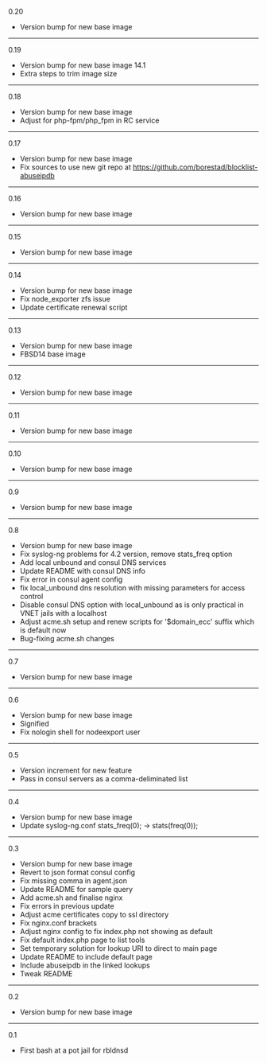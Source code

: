 0.20

* Version bump for new base image

---

0.19

* Version bump for new base image 14.1
* Extra steps to trim image size

---

0.18

* Version bump for new base image
* Adjust for php-fpm/php_fpm in RC service

---

0.17

* Version bump for new base image
* Fix sources to use new git repo at https://github.com/borestad/blocklist-abuseipdb

---

0.16

* Version bump for new base image

---

0.15

* Version bump for new base image

---

0.14

* Version bump for new base image
* Fix node_exporter zfs issue
* Update certificate renewal script

---

0.13

* Version bump for new base image
* FBSD14 base image

---

0.12

* Version bump for new base image

---

0.11

* Version bump for new base image

---

0.10

* Version bump for new base image

---

0.9

* Version bump for new base image

---

0.8

* Version bump for new base image
* Fix syslog-ng problems for 4.2 version, remove stats_freq option
* Add local unbound and consul DNS services
* Update README with consul DNS info
* Fix error in consul agent config
* fix local_unbound dns resolution with missing parameters for access control
* Disable consul DNS option with local_unbound as is only practical in VNET jails with a localhost
* Adjust acme.sh setup and renew scripts for '$domain_ecc' suffix which is default now
* Bug-fixing acme.sh changes

---

0.7

* Version bump for new base image

---

0.6

* Version bump for new base image
* Signified
* Fix nologin shell for nodeexport user

---

0.5

* Version increment for new feature
* Pass in consul servers as a comma-deliminated list

---

0.4

* Version bump for new base image
* Update syslog-ng.conf stats_freq(0); -> stats(freq(0));

---

0.3

* Version bump for new base image
* Revert to json format consul config
* Fix missing comma in agent.json
* Update README for sample query
* Add acme.sh and finalise nginx
* Fix errors in previous update
* Adjust acme certificates copy to ssl directory
* Fix nginx.conf brackets
* Adjust nginx config to fix index.php not showing as default
* Fix default index.php page to list tools
* Set temporary solution for lookup URI to direct to main page
* Update README to include default page
* Include abuseipdb in the linked lookups
* Tweak README

---

0.2

* Version bump for new base image

---

0.1

* First bash at a pot jail for rbldnsd
